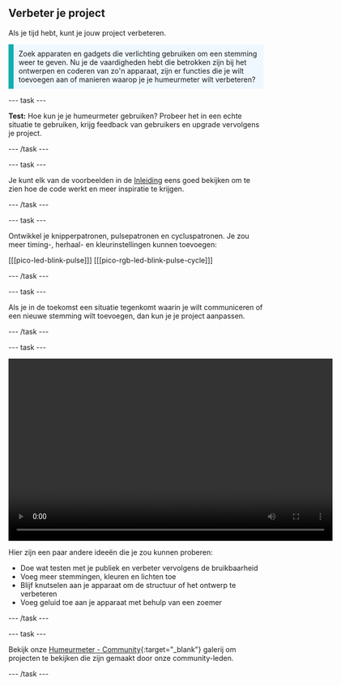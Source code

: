 ## Verbeter je project

Als je tijd hebt, kunt je jouw project verbeteren.

<p style="border-left: solid; border-width:10px; border-color: #0faeb0; background-color: aliceblue; padding: 10px;">
Zoek apparaten en gadgets die verlichting gebruiken om een stemming weer te geven. Nu je de vaardigheden hebt die betrokken zijn bij het ontwerpen en coderen van zo'n apparaat, zijn er functies die je wilt toevoegen aan of manieren waarop je je humeurmeter wilt verbeteren?
</p>

--- task ---

**Test:** Hoe kun je je humeurmeter gebruiken? Probeer het in een echte situatie te gebruiken, krijg feedback van gebruikers en upgrade vervolgens je project.

--- /task ---

--- task ---

Je kunt elk van de voorbeelden in de [Inleiding](.) eens goed bekijken om te zien hoe de code werkt en meer inspiratie te krijgen.

--- /task ---

--- task ---

Ontwikkel je knipperpatronen, pulsepatronen en cycluspatronen. Je zou meer timing-, herhaal- en kleurinstellingen kunnen toevoegen:

[[[pico-led-blink-pulse]]] 
[[[pico-rgb-led-blink-pulse-cycle]]]

--- /task ---

--- task ---

Als je in de toekomst een situatie tegenkomt waarin je wilt communiceren of een nieuwe stemming wilt toevoegen, dan kun je je project aanpassen.

--- /task ---

--- task ---

<video width="640" height="360" controls>
<source src="images/mood-upgrade.mp4" type="video/mp4">
Je browser ondersteunt geen WebM-video, probeer Firefox of Chrome
</video>

Hier zijn een paar andere ideeën die je zou kunnen proberen:
+ Doe wat testen met je publiek en verbeter vervolgens de bruikbaarheid
+ Voeg meer stemmingen, kleuren en lichten toe
+ Blijf knutselen aan je apparaat om de structuur of het ontwerp te verbeteren
+ Voeg geluid toe aan je apparaat met behulp van een zoemer

--- /task ---

--- task ---

Bekijk onze [Humeurmeter - Community](https://wke.lt/w/s/kTSkEC){:target="_blank"} galerij om projecten te bekijken die zijn gemaakt door onze community-leden.

--- /task ---

